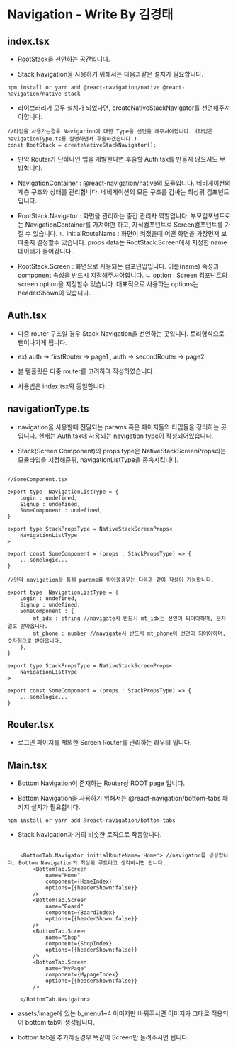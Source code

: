 # Navigation - Write By 김경태

## index.tsx
- RootStack을 선언하는 공간입니다.

- Stack Navigation을 사용하기 위해서는 다음과같은 설치가 필요합니다.

```
npm install or yarn add @react-navigation/native @react-navigation/native-stack

```

- 라이브러리가 모두 설치가 되었다면, createNativeStackNavigator를 선언해주셔야합니다.


```
//타입을 사용가는경우 Navigation에 대한 Type을 선언을 해주셔야합니다. (타입은 navigationType.ts를 설명하면서 후술하겠습니다.)
const RootStack = createNativeStackNavigator();

```
- 만약 Router가 단하나인 앱을 개발한다면 후술할 Auth.tsx를 만들지 않으셔도 무방합니다.

- NavigationContainer : @react-navigation/native의 모듈입니다. 네비게이션의 계층 구조와 상태를 관리합니다. 네비게이션의 모든 구조를 감싸는 최상위 컴포넌트 입니다.


- RootStack.Navigator : 화면을 관리하는 중간 관리자 역할입니다. 부모컴포넌트로는 NavigationContainer를 가져야만 하고, 자식컴포넌트로 Screen컴포넌트를 가질 수 있습니다.
ㄴ initialRouteName : 화면이 켜졌을때 어떤 화면을 가장먼저 보여줄지 결정할수 있습니다. props data는 RootStack.Screen에서 지정한 name 데이터가 들어갑니다.

- RootStack.Screen : 화면으로 사용되는 컴포넌입입니다. 이름(name) 속성과 component 속성을 반드시 지정해주셔야합니다.
ㄴ option : Screen 컴포넌트의 screen option을 지정할수 있습니다. 대표적으로 사용하는 options는 headerShown이 있습니다.

## Auth.tsx
- 다중 router 구조일 경우 Stack Navigation을 선언하는 곳입니다. 트리형식으로 뻗어나가게 됩니다.

- ex) auth -> firstRouter -> page1 , auth -> secondRouter -> page2

- 본 템플릿은 다중 router를 고려하여 작성하였습니다.

- 사용법은 index.tsx와 동일합니다.


## navigationType.ts
- navigation을 사용할때 전달되는 params 혹은 페이지들의 타입들을 정리하는 곳입니다. 현재는 Auth.tsx에 사용되는 navigation type이 작성되어있습니다.


- Stack(Screen Component)의 props type은 NativeStackScreenProps라는 모듈타입을 지정해준뒤, navigationListType을 종속시킵니다.
```

//SomeComponent.tsx

export type  NavigationListType = {
    Login : undefined,
    Signup : undefined,
    SomeComponent : undefined,
}

export type StackPropsType = NativeStackScreenProps<
    NavigationListType
>

export const SomeComponent = (props : StackPropsType) => {
    ...somelogic...
}

//만약 navigation을 통해 params를 받아올경우는 다음과 같이 작성이 가능합니다.

export type  NavigationListType = {
    Login : undefined,
    Signup : undefined,
    SomeComponent : {
        mt_idx : string //navigate시 반드시 mt_idx는 선언이 되어야하며, 문자열로 받아옵니다.
        mt_phone : number //navigate시 반드시 mt_phone이 선언이 되어야하며, 숫자형으로 받아옵니다.
    },
}

export type StackPropsType = NativeStackScreenProps<
    NavigationListType
>

export const SomeComponent = (props : StackPropsType) => {
    ...somelogic...
}

```

## Router.tsx
- 로그인 페이지를 제외한 Screen Router를 관리하는 라우터 입니다.

## Main.tsx
- Bottom Navigation이 존재하는 Router상 ROOT page 입니다.


- Bottom Navigation을 사용하기 위해서는 @react-navigation/bottom-tabs 패키지 설치가 필요합니다.
```
npm install or yarn add @react-navigation/bottom-tabs
```

- Stack Navigation과 거의 비슷한 로직으로 작동합니다.

```

    <BottomTab.Navigator initialRouteName='Home'> //navigator를 생성합니다. Bottom Navigation의 최상위 루트라고 생각하시면 됩니다.
        <BottomTab.Screen
            name="Home"
            component={HomeIndex}
            options={{headerShown:false}}
        />
        <BottomTab.Screen
            name="Board"
            component={BoardIndex}
            options={{headerShown:false}}
        />
        <BottomTab.Screen
            name="Shop"
            component={ShopIndex}
            options={{headerShown:false}}
        />
        <BottomTab.Screen
            name="MyPage"
            component={MypageIndex}
            options={{headerShown:false}}
        />

    </BottomTab.Navigator>

```

- assets/image에 있는 b_menu1~4 이미지만 바꿔주시면 이미지가 그대로 적용되어 bottom tab이 생성됩니다.


- bottom tab을 추가하실경우 똑같이 Screen만 늘려주시면 됩니다.



